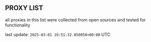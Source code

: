## PROXY LIST

all proxies in this list were collected from open sources and tested for functionality

last update: `2025-03-01 19:51:32.850058+00:00` UTC